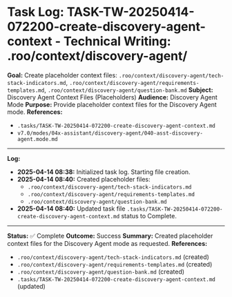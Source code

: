 # Task Log: TASK-TW-20250414-072200-create-discovery-agent-context - Technical Writing: .roo/context/discovery-agent/

**Goal:** Create placeholder context files: `.roo/context/discovery-agent/tech-stack-indicators.md`, `.roo/context/discovery-agent/requirements-templates.md`, `.roo/context/discovery-agent/question-bank.md`
**Subject:** Discovery Agent Context Files (Placeholders)
**Audience:** Discovery Agent Mode
**Purpose:** Provide placeholder context files for the Discovery Agent mode.
**References:**
- `.tasks/TASK-TW-20250414-072200-create-discovery-agent-context.md`
- `v7.0/modes/04x-assistant/discovery-agent/040-asst-discovery-agent.mode.md`

---
**Log:**

*   **2025-04-14 08:38:** Initialized task log. Starting file creation.
*   **2025-04-14 08:40:** Created placeholder files:
    *   `.roo/context/discovery-agent/tech-stack-indicators.md`
    *   `.roo/context/discovery-agent/requirements-templates.md`
    *   `.roo/context/discovery-agent/question-bank.md`
*   **2025-04-14 08:40:** Updated task file `.tasks/TASK-TW-20250414-072200-create-discovery-agent-context.md` status to Complete.

---
**Status:** ✅ Complete
**Outcome:** Success
**Summary:** Created placeholder context files for the Discovery Agent mode as requested.
**References:**
- `.roo/context/discovery-agent/tech-stack-indicators.md` (created)
- `.roo/context/discovery-agent/requirements-templates.md` (created)
- `.roo/context/discovery-agent/question-bank.md` (created)
- `.tasks/TASK-TW-20250414-072200-create-discovery-agent-context.md` (updated)